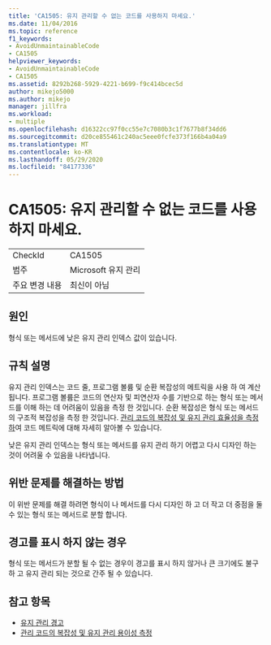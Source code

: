 ```yaml
---
title: 'CA1505: 유지 관리할 수 없는 코드를 사용하지 마세요.'
ms.date: 11/04/2016
ms.topic: reference
f1_keywords:
- AvoidUnmaintainableCode
- CA1505
helpviewer_keywords:
- AvoidUnmaintainableCode
- CA1505
ms.assetid: 8292b268-5929-4221-b699-f9c414bcec5d
author: mikejo5000
ms.author: mikejo
manager: jillfra
ms.workload:
- multiple
ms.openlocfilehash: d16322cc97f0cc55e7c7080b3c1f7677b8f34dd6
ms.sourcegitcommit: d20ce855461c240ac5eee0fcfe373f166b4a04a9
ms.translationtype: MT
ms.contentlocale: ko-KR
ms.lasthandoff: 05/29/2020
ms.locfileid: "84177336"
---
```

# <a name="ca1505-avoid-unmaintainable-code"></a>CA1505: 유지 관리할 수 없는 코드를 사용하지 마세요.

|||
|-|-|
|CheckId|CA1505|
|범주|Microsoft 유지 관리|
|주요 변경 내용|최신이 아님|

## <a name="cause"></a>원인

형식 또는 메서드에 낮은 유지 관리 인덱스 값이 있습니다.

## <a name="rule-description"></a>규칙 설명

유지 관리 인덱스는 코드 줄, 프로그램 볼륨 및 순환 복잡성의 메트릭을 사용 하 여 계산 됩니다. 프로그램 볼륨은 코드의 연산자 및 피연산자 수를 기반으로 하는 형식 또는 메서드를 이해 하는 데 어려움이 있음을 측정 한 것입니다. 순환 복잡성은 형식 또는 메서드의 구조적 복잡성을 측정 한 것입니다. [관리 코드의 복잡성 및 유지 관리 효율성을 측정 하](../code-quality/code-metrics-values.md)여 코드 메트릭에 대해 자세히 알아볼 수 있습니다.

낮은 유지 관리 인덱스는 형식 또는 메서드를 유지 관리 하기 어렵고 다시 디자인 하는 것이 어려울 수 있음을 나타냅니다.

## <a name="how-to-fix-violations"></a>위반 문제를 해결하는 방법

이 위반 문제를 해결 하려면 형식이 나 메서드를 다시 디자인 하 고 더 작고 더 중점을 둘 수 있는 형식 또는 메서드로 분할 합니다.

## <a name="when-to-suppress-warnings"></a>경고를 표시 하지 않는 경우

형식 또는 메서드가 분할 될 수 없는 경우이 경고를 표시 하지 않거나 큰 크기에도 불구 하 고 유지 관리 되는 것으로 간주 될 수 있습니다.

## <a name="see-also"></a>참고 항목

- [유지 관리 경고](../code-quality/maintainability-warnings.md)
- [관리 코드의 복잡성 및 유지 관리 용이성 측정](../code-quality/code-metrics-values.md)
